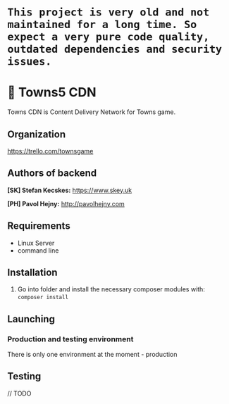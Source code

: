 # `This project is very old and not maintained for a long time. So expect a very pure code quality, outdated dependencies and security issues.`

# 🌆 Towns5 CDN

Towns CDN is Content Delivery Network for Towns game.

## Organization

https://trello.com/townsgame

## Authors of backend

**[SK] Stefan Kecskes:** https://www.skey.uk

**[PH] Pavol Hejny:** http://pavolhejny.com


## Requirements

- Linux Server
- command line


## Installation

1. Go into folder and install the necessary composer modules with: `composer install`

## Launching

### Production and testing environment

There is only one environment at the moment - production

## Testing

// TODO
